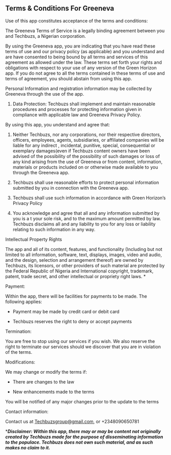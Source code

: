 ﻿## Terms & Conditions For Greeneva
Use of this app constitutes acceptance of the terms and conditions:

The Greeneva Terms of Service is a legally binding agreement between you and Techbuzs, a Nigerian corporation.

By using the Greeneva app, you are indicating that you have read these terms of use and our privacy policy (as applicable) and you understand and are have consented to being bound by all terms and services of this agreement as allowed under the law. These terms set forth your rights and obligations with respect to your use of any version of the Green Horizon app. If you do not agree to all the terms contained in these terms of use and terms of agreement, you should abstain from using this app.

Personal Information and registration information may be collected by Greeneva through the use of the app.

1.  Data Protection: Techbuzs shall implement and maintain reasonable procedures and processes for protecting information given in compliance with applicable law and Greeneva Privacy Policy.
    

By using this app, you understand and agree that:

1.  Neither Techbuzs, nor any corporations, nor their respective directors, officers, employees, agents, subsidiaries, or affiliated companies will be liable for any indirect , incidental, punitive, special, consequential or exemplary damages(even if Techbuzs content owners have been advised of the possibility of the possibility of such damages or loss of any kind arising from the use of Greeneva or from content, information, materials or products included on or otherwise made available to you through the Greeneva app.
    
2.  Techbuzs shall use reasonable efforts to protect personal information submitted by you in connection with the Greeneva app.
    
3.  Techbuzs shall use such information in accordance with Green Horizon’s Privacy Policy
    
4.  You acknowledge and agree that all and any information submitted by you is a t your sole risk, and to the maximum amount permitted by law. Techbuzs disclaims all and any liability to you for any loss or liability relating to such information in any way.
    

Intellectual Property Rights

The app and all of its content, features, and functionality (Including but not limited to all information, software, text, displays, images, video and audio, and the design, selection and arrangement thereof) are owned by Techbuzs, its licensors, or other providers of such material are protected by the Federal Republic of Nigeria and International copyright, trademark, patent, trade secret, and other intellectual or propriety right laws. *

Payment:

Within the app, there will be facilities for payments to be made. The following applies:

-   Payment may be made by credit card or debit card
    
-   Techbuzs reserves the right to deny or accept payments
    

Termination:

You are free to stop using our services if you wish. We also reserve the right to terminate our services should we discover that you are in violation of the terms.

Modifications:

We may change or modify the terms if:

-   There are changes to the law
    
-   New enhancements made to the terms
    

You will be notified of any major changes prior to the update to the terms

Contact information:

Contact us at [Techbuzsgroup@gmail.com](mailto:Techbuzsgroup@gmail.com), or +2348090650781

****Disclaimer: Within this app, there may or may be content not originally created by Techbuzs made for the purpose of disseminating information to the populace. Techbuzs does not own such material, and as such makes no claim to it.***

